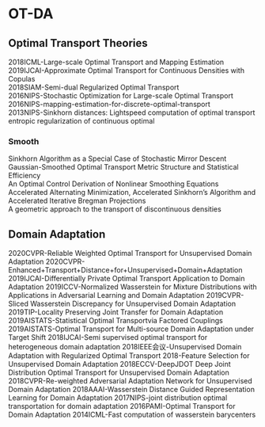 # OT-DA


## Optimal Transport Theories

2018ICML-Large-scale Optimal Transport and Mapping Estimation  
2019IJCAI-Approximate Optimal Transport for Continuous Densities with Copulas  
2018SIAM-Semi-dual Regularized Optimal Transport  
2016NIPS-Stochastic Optimization for Large-scale Optimal Transport  
2016NIPS-mapping-estimation-for-discrete-optimal-transport  
2013NIPS-Sinkhorn distances: Lightspeed computation of optimal transport  
entropic regularization of continuous optimal  


### Smooth
Sinkhorn Algorithm as a Special Case of Stochastic Mirror Descent  
Gaussian-Smoothed Optimal Transport Metric Structure and Statistical Efficiency  
An Optimal Control Derivation of Nonlinear Smoothing Equations  
Accelerated Alternating Minimization, Accelerated Sinkhorn’s Algorithm and Accelerated Iterative Bregman Projections  
A geometric approach to the transport of discontinuous densities  




## Domain Adaptation
2020CVPR-Reliable Weighted Optimal Transport for Unsupervised Domain Adaptation
2020CVPR-Enhanced+Transport+Distance+for+Unsupervised+Domain+Adaptation
2019IJCAI-Differentially Private Optimal Transport Application to Domain Adaptation
2019ICCV-Normalized Wasserstein for Mixture Distributions with Applications in Adversarial Learning and Domain Adaptation
2019CVPR-Sliced Wasserstein Discrepancy for Unsupervised Domain Adaptation
2019TIP-Locality Preserving Joint Transfer for Domain Adaptation
2019AISTATS-Statistical Optimal Transportvia Factored Couplings
2019AISTATS-Optimal Transport for Multi-source Domain Adaptation under Target Shift
2018IJCAI-Semi supervised optimal transport for heterogeneous domain adaptation
2018IEEE会议-Unsupervised Domain Adaptation with Regularized Optimal Transport
2018-Feature Selection for Unsupervised Domain Adaptation
2018ECCV-DeepJDOT Deep Joint Distribution Optimal Transport for Unsupervised Domain Adaptation
2018CVPR-Re-weighted Adversarial Adaptation Network for Unsupervised Domain Adaptation
2018AAAI-Wasserstein Distance Guided Representation Learning for Domain Adaptation
2017NIPS-joint distribution optimal transportation for domain adaptation
2016PAMI-Optimal Transport for Domain Adaptation
2014ICML-Fast computation of wasserstein barycenters







